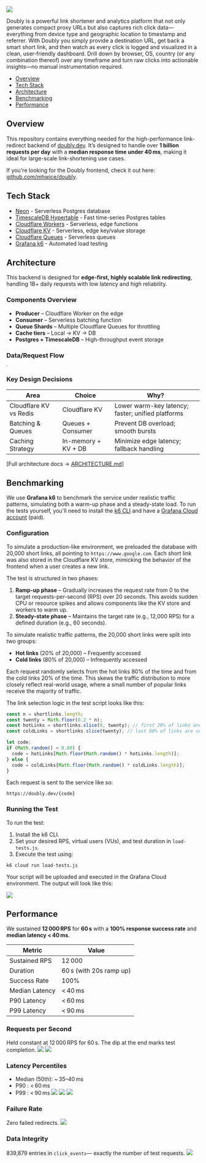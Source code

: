 ![](./README.assets/doubly-redirect-header.png)

Doubly is a powerful link shortener and analytics platform that not only generates compact proxy URLs but also captures rich click data—everything from device type and geographic location to timestamp and referrer. With Doubly you simply provide a destination URL, get back a smart short link, and then watch as every click is logged and visualized in a clean, user‑friendly dashboard. Drill down by browser, OS, country (or any combination thereof) over any timeframe and turn raw clicks into actionable insights—no manual instrumentation required.

- [Overview](#overview)
- [Tech Stack](#tech-stack)
- [Architecture](#architecture)
- [Benchmarking](#benchmarking)
- [Performance](#performance)

## Overview

This repository contains everything needed for the high-performance link-redirect backend of [doubly.dev](https://doubly.dev/). It’s designed to handle over **1 billion requests per day** with a **median response time under 40 ms**, making it ideal for large-scale link-shortening use cases.

If you're looking for the Doubly frontend, check it out here: [github.com/mhwice/doubly](https://github.com/mhwice/doubly).

## Tech Stack

- [Neon](https://neon.tech/) - Serverless Postgres database
- [TimescaleDB Hypertable](https://docs.timescale.com/use-timescale/latest/hypertables/) - Fast time-series Postgres tables
- [Cloudflare Workers](https://workers.cloudflare.com/) - Serverless, edge functions
- [Cloudflare KV](https://developers.cloudflare.com/kv/) - Serverless, edge key/value storage
- [Cloudflare Queues](https://developers.cloudflare.com/queues/) - Serverless queues
- [Grafana k6](https://grafana.com/products/cloud/k6/?src=k6io) - Automated load testing

## Architecture

This backend is designed for **edge-first, highly scalable link redirecting**, handling 1B+ daily requests with low latency and high reliability.

### Components Overview
- **Producer** – Cloudflare Worker on the edge  
- **Consumer** – Serverless batching function  
- **Queue Shards** – Multiple Cloudflare Queues for throttling  
- **Cache tiers** – Local → KV → DB  
- **Postgres + TimescaleDB** – High-throughput event storage

### Data/Request Flow  
<img src="./README.assets/doubly-architecture.png" style="zoom:20%;" />

### Key Design Decisions
| Area                   | Choice              | Why?                                              |
| ---------------------- | ------------------- | ------------------------------------------------- |
| Cloudflare KV vs Redis | Cloudflare KV       | Lower warm-key latency; faster; unified platforms |
| Batching & Queues      | Queues + Consumer   | Prevent DB overload; smooth bursts                |
| Caching Strategy       | In-memory + KV + DB | Minimize edge latency; fallback handling          |

[Full architecture docs → [ARCHITECTURE.md](ARCHITECTURE.md)]

## Benchmarking

We use **Grafana k6** to benchmark the service under realistic traffic patterns, simulating both a warm-up phase and a steady-state load. To run the tests yourself, you'll need to install the [k6 CLI](https://grafana.com/docs/k6/latest/set-up/install-k6/) and have a [Grafana Cloud account](https://grafana.com/) (paid).

### Configuration

To simulate a production-like environment, we preloaded the database with 20,000 short links, all pointing to `https://www.google.com`. Each short link was also stored in the Cloudflare KV store, mimicking the behavior of the frontend when a user creates a new link.

The test is structured in two phases:

1. **Ramp-up phase** – Gradually increases the request rate from 0 to the target requests-per-second (RPS) over 20 seconds. This avoids sudden CPU or resource spikes and allows components like the KV store and workers to warm up.
2. **Steady-state phase** – Maintains the target rate (e.g., 12,000 RPS) for a defined duration (e.g., 60 seconds).

To simulate realistic traffic patterns, the 20,000 short links were split into two groups:

- **Hot links** (20% of 20,000) – Frequently accessed
- **Cold links** (80% of 20,000) – Infrequently accessed

Each request randomly selects from the hot links 80% of the time and from the cold links 20% of the time. This skews the traffic distribution to more closely reflect real-world usage, where a small number of popular links receive the majority of traffic.

The link selection logic in the test script looks like this:

```js
const n = shortlinks.length;
const twenty = Math.floor(0.2 * n);
const hotLinks = shortlinks.slice(0, twenty); // first 20% of links are hot
const coldLinks = shortlinks.slice(twenty); // last 80% of links are cold

let code;
if (Math.random() < 0.80) {
  code = hotLinks[Math.floor(Math.random() * hotLinks.length)];
} else {
  code = coldLinks[Math.floor(Math.random() * coldLinks.length)];
}
```

Each request is sent to the service like so:

```
https://doubly.dev/{code}
```

### Running the Test

To run the test:

1. Install the k6 CLI.
2. Set your desired RPS, virtual users (VUs), and test duration in `load-tests.js`.
3. Execute the test using:

```
k6 cloud run load-tests.js
```

Your script will be uploaded and executed in the Grafana Cloud environment. The output will look like this:

![](./README.assets/running-tests.png)

## Performance

We sustained **12 000 RPS** for **60 s** with a **100% response success rate** and **median latency < 40 ms**.

| Metric         | Value                   |
| -------------- | ----------------------- |
| Sustained RPS  | 12 000                  |
| Duration       | 60 s (with 20s ramp up) |
| Success Rate   | 100%                    |
| Median Latency | < 40 ms                 |
| P90 Latency    | < 60 ms                 |
| P99 Latency    | < 90 ms                 |

### Requests per Second
Held constant at 12 000 RPS for 60 s. The dip at the end marks test completion.
![](./README.assets/overview.png)
![](./README.assets/rps.png)

### Latency Percentiles

- Median (50th): ~ 35–40 ms
- P90                :       < 60 ms
- P99                :       < 90 ms
![](./README.assets/median.png)
![](./README.assets/p90.png)
![](./README.assets/p99.png)

### Failure Rate
Zero failed redirects.
![](./README.assets/failure.png)

### Data Integrity
839,879 entries in `click_events`— exactly the number of test requests.
![](./README.assets/neon.png)
